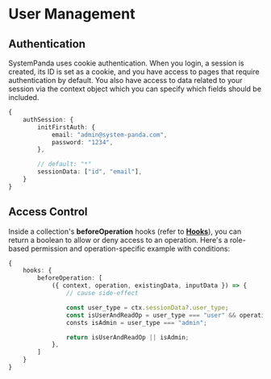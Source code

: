 # **User Management**
## **Authentication**
SystemPanda uses cookie authentication. When you login, a session is created, its ID is set as a cookie, and you have access to pages that require authentication by default. You also have access to data related to your session via the context object which you can specify which fields should be included.
```ts
{
    authSession: {
        initFirstAuth: {
            email: "admin@system-panda.com",
            password: "1234",
        },

        // default: "*"
        sessionData: ["id", "email"],
    }
}
```

## **Access Control**
Inside a collection's **beforeOperation** hooks (refer to [**Hooks**](https://github.com/serhankileci/system-panda/blob/main/docs/hooks.md)), you can return a boolean to allow or deny access to an operation. Here's a role-based permission and operation-specific example with conditions:
```ts
{
    hooks: {
        beforeOperation: [
            ({ context, operation, existingData, inputData }) => {
                // cause side-effect

                const user_type = ctx.sessionData?.user_type;
                const isUserAndReadOp = user_type === "user" && operation === "read";
                consts isAdmin = user_type === "admin";

                return isUserAndReadOp || isAdmin;
            },
        ]
    }
}
```
